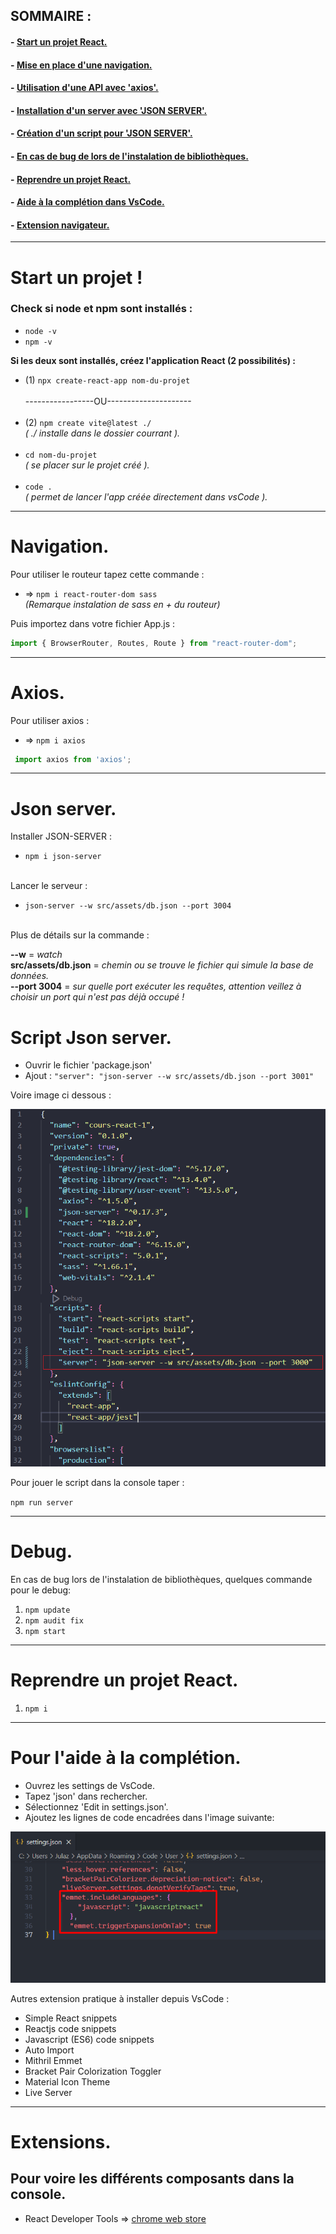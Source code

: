 
## SOMMAIRE : 
#### - [Start un projet React.](#start)
#### - [Mise en place d'une navigation.](#nav)
#### - [Utilisation d'une API avec 'axios'.](#axios)
#### - [Installation d'un server avec 'JSON SERVER'.](#server)
#### - [Création d'un script pour 'JSON SERVER'.](#script)
#### - [En cas de bug de lors de l'instalation de bibliothèques.](#debug)
#### - [Reprendre un projet React.](#reprendre)
#### - [Aide à la complétion dans VsCode.](#completion)
#### - [Extension navigateur.](#extension)
----------------------- 

# <a name= "start">Start un projet !</a>

### Check si node et npm sont installés : 
 - ``node -v``  
 - ``npm -v``

**Si les deux sont installés, créez l'application React (2 possibilités) :** </br>
- (1) ``npx create-react-app nom-du-projet``</br></br>
-----------------OU--------------------- </br></br>
- (2) ``npm create vite@latest ./`` </br>
*( ./ installe dans le dossier courrant ).*</br></br>
- ``cd nom-du-projet`` </br>
*( se placer sur le projet créé ).*</br></br>
- ``code .`` </br>
*( permet de lancer l'app créée directement dans vsCode ).*

--------------------------------- 

# <a name="nav">Navigation.</a>
Pour utiliser le routeur tapez cette commande :
- => ``npm i react-router-dom sass``  
  *(Remarque instalation de sass en + du routeur)*

Puis importez dans votre fichier App.js :
```js
import { BrowserRouter, Routes, Route } from "react-router-dom";
```

---------------------------------- 


# <a name="axios">Axios.</a>
Pour utiliser axios :
- => ``npm i axios``
```js
 import axios from 'axios';
```

---------------------------------- 



# <a name="server">Json server.</a>

Installer JSON-SERVER : 

- ``npm i json-server``</br></br>

Lancer le serveur : 

- ``json-server --w src/assets/db.json --port 3004`` </br></br>

Plus de détails sur la commande : 

**--w** = *watch* </br>
**src/assets/db.json** = *chemin ou se trouve le fichier qui simule la base de données.* </br>
**--port 3004** = *sur quelle port exécuter les requêtes, attention veillez à choisir un port qui n'est pas déjà occupé !*

# <a name="script">Script Json server.</a>

- Ouvrir le fichier 'package.json' 
- Ajout : ``"server": "json-server --w src/assets/db.json --port 3001"``

Voire image ci dessous : 

![create script](public/create-script.png)  </br>

Pour jouer le script dans la console taper : 

``npm run server``


---------------------------------



# <a name="debug">Debug.</a>
En cas de bug lors de l'instalation de bibliothèques, quelques commande pour le debug:
1. ``npm update``
2. ``npm audit fix``
3. ``npm start``


---------------------------------- 


# <a name="reprendre">Reprendre un projet React.</a> 

1. ``npm i``


---------------------------------- 


# <a name= "completion">Pour l'aide à la complétion.</a>
- Ouvrez les settings de VsCode.
- Tapez 'json' dans rechercher.
- Sélectionnez 'Edit in settings.json'.
- Ajoutez les lignes de code encadrées dans l'image suivante:   

![plugin picture](src/plugin.png)  


Autres extension pratique à installer depuis VsCode : 

- Simple React snippets
- Reactjs code snippets
- Javascript (ES6) code snippets
- Auto Import
- Mithril Emmet
- Bracket Pair Colorization Toggler
- Material Icon Theme
- Live Server

----------------------------------  


# <a name= "extension">Extensions.</a>
## Pour voire les différents composants dans la console.
- React Developer Tools => [chrome web store](https://chrome.google.com/webstore/detail/react-developer-tools/fmkadmapgofadopljbjfkapdkoienihi)


